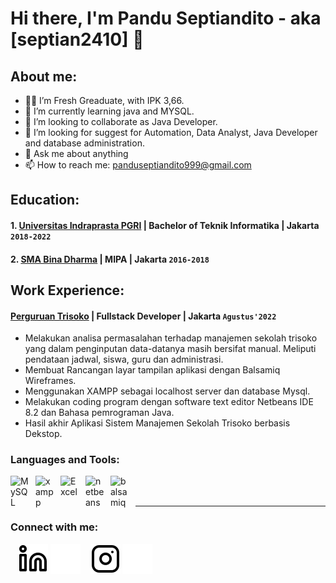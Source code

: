 # Hi there, I'm Pandu Septiandito - aka [septian2410] 👋
## About me:
- 👨‍🎓 I’m Fresh Greaduate, with IPK 3,66.
- 🌱 I’m currently learning java and MYSQL.
- 👯 I’m looking to collaborate as Java Developer. 
- 🤔 I’m looking for suggest for Automation, Data Analyst, Java Developer and database administration.
- 💬 Ask me about anything
- 📫 How to reach me: panduseptiandito999@gmail.com

## Education:

#### 1. [Universitas Indraprasta PGRI](https://unindra.ac.id) | Bachelor of Teknik Informatika | Jakarta `2018-2022`
 
#### 2. [SMA Bina Dharma](https://sma-binadharma.sch.id) | MIPA | Jakarta `2016-2018`

## Work Experience:
#### [Perguruan Trisoko](https://perguruantrisoko.sch.id/) | Fullstack Developer | Jakarta `Agustus'2022`
-	Melakukan analisa permasalahan terhadap manajemen sekolah trisoko yang dalam penginputan data-datanya masih bersifat manual. Meliputi pendataan jadwal, siswa, guru dan administrasi.
-	Membuat Rancangan layar tampilan aplikasi dengan Balsamiq Wireframes.
-	Menggunakan XAMPP sebagai localhost server dan database Mysql. 
-	Melakukan coding program dengan software text editor Netbeans IDE 8.2 dan Bahasa pemrograman Java.
-	Hasil akhir Aplikasi Sistem Manajemen Sekolah Trisoko berbasis Dekstop.

### Languages and Tools:

[<img align="left" alt="MySQL" width="30px" src="https://cdn.jsdelivr.net/gh/devicons/devicon/icons/mysql/mysql-original.svg" style="padding-right:10px;" />][webdev]
[<img align="left" alt="xampp" width="30px" src="http://assets.computesta.com/xampp.png" style="padding-right:10px;" />][webdev]
[<img align="left" alt="Excel" width="30px" src="https://is2-ssl.mzstatic.com/image/thumb/Purple126/v4/a8/fd/5a/a8fd5a84-c6f1-355f-3b9f-6e86598efaa3/XCEL.png/1200x630bb.png" style="padding-right:10px;" />][webdev]
[<img align="left" alt="netbeans" width="30px" src="https://img.utdstc.com/icon/04d/26f/04d26f25572d512a49e76f8f52e2319050162dce0a4e21ee14fc03903342cacc:200" style="padding-right:10px;" />][webdev]
[<img align="left" alt="balsamiq" width="30px" src="https://img.utdstc.com/icon/04d/26f/04d26f25572d512a49e76f8f52e2319050162dce0a4e21ee14fc03903342cacc:200](https://www.nesabamedia.com/wp-content/uploads/2021/08/Balsamiq-Mockup-Logo-1.png" style="padding-right:10px;" />][webdev]


<br />
<br />

---
### Connect with me:

&nbsp;&nbsp;
[![website](./img/linkedin-light.svg)](https://www.linkedin.com/in/pandu-septiandito-81aa8b1aa/#gh-light-mode-only)
[![website](./img/linkedin-dark.svg)](https://www.linkedin.com/in/pandu-septiandito-81aa8b1aa/#gh-dark-mode-only)
&nbsp;&nbsp;
[![website](./img/instagram-light.svg)](https://www.instagram.com/pandu_septian24/#gh-light-mode-only)
[![website](./img/instagram-dark.svg)](https://www.instagram.com/pandu_septian24/#gh-dark-mode-only)


[webdev]: https://github.com/septian2410/septian2410
